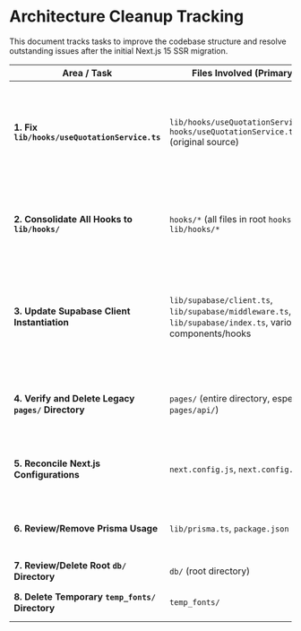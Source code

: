 # Architecture Cleanup Tracking

This document tracks tasks to improve the codebase structure and resolve outstanding issues after the initial Next.js 15 SSR migration.

| Area / Task                                     | Files Involved (Primary)                                  | Status   | Notes                                                                                                                                                                                                                                                          |
|-------------------------------------------------|-----------------------------------------------------------|----------|----------------------------------------------------------------------------------------------------------------------------------------------------------------------------------------------------------------------------------------------------------------|
| **1. Fix `lib/hooks/useQuotationService.ts`**   | `lib/hooks/useQuotationService.ts`, `hooks/useQuotationService.ts` (original source) | **Done** | The current `lib/hooks/useQuotationService.ts` is broken (likely truncated or corrupted, showing 1240 lines instead of original ~2105) and has many linter errors. Restore full content from original `hooks/useQuotationService.ts` and fix any genuine errors. |
| **2. Consolidate All Hooks to `lib/hooks/`**    | `hooks/*` (all files in root `hooks/`), `lib/hooks/*`         | **Done** | Move all remaining custom hooks from the root `hooks/` directory to `lib/hooks/`. Update all import statements across the codebase to reflect the new paths (e.g., `from '@/hooks/...'` to `from '@/lib/hooks/...'`).                                         |
| **3. Update Supabase Client Instantiation**     | `lib/supabase/client.ts`, `lib/supabase/middleware.ts`, `lib/supabase/index.ts`, various components/hooks | **Done** | Create a new `lib/supabase/index.ts` exporting `createClient` (client), `createServerClient` (server), and `updateSession` (middleware helper in `lib/supabase/middleware.ts`). Update all Supabase client imports and usage. Delete old `lib/supabase/client.ts`. |
| **4. Verify and Delete Legacy `pages/` Directory** | `pages/` (entire directory, especially `pages/api/`)        | **Done** | Confirmed that all functionality previously provided by routes in `pages/api/` has been successfully migrated to `app/api/` route handlers. Deleted the entire `pages/` directory.                                                  |
| **5. Reconcile Next.js Configurations**         | `next.config.js`, `next.config.mjs`                       | **Done** | Determined active Next.js configuration (`next.config.mjs`), merged settings from `next.config.js`, and deleted the redundant file.                            |
| **6. Review/Remove Prisma Usage**               | `lib/prisma.ts`, `package.json`                           | **Done** | If Prisma is not actively being used for data access in the project, delete the `lib/prisma.ts` file and remove Prisma-related dependencies from `package.json`.                                                                                  |
| **7. Review/Delete Root `db/` Directory**       | `db/` (root directory)                                    | **Done** | The root `db/` directory was empty and has been deleted.                                                                                                      |
| **8. Delete Temporary `temp_fonts/` Directory** | `temp_fonts/`                                             | **Done** | The `temp_fonts/` directory contained a zip file and appeared temporary. It has been deleted.                                                                                                                                                                      | 